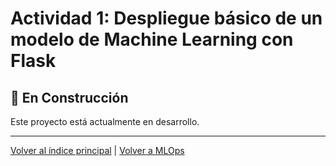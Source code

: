# Actividad 1: Despliegue básico de un modelo de Machine Learning con Flask

## 🚧 En Construcción

Este proyecto está actualmente en desarrollo.

---

[Volver al índice principal](../../README.md) | [Volver a MLOps](../README.md)
